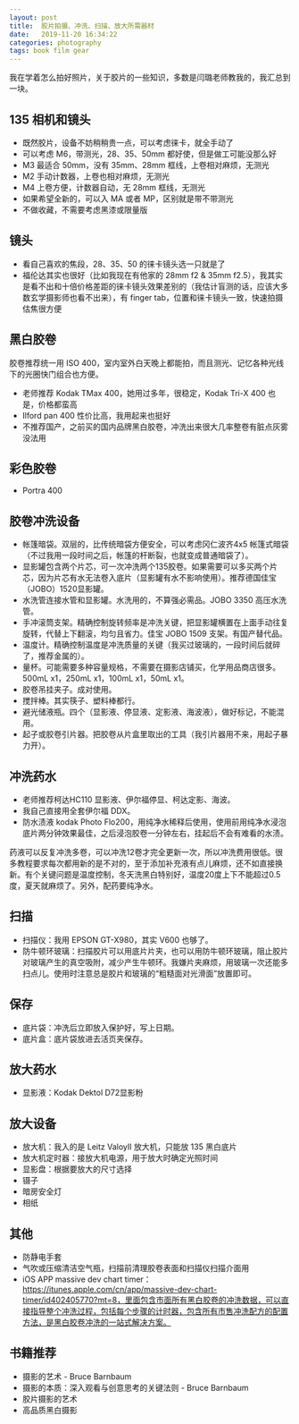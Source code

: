 ```yaml
---
layout: post
title:  胶片拍摄、冲洗、扫描、放大所需器材
date:   2019-11-20 16:34:22
categories: photography
tags: book film gear
---
```


我在学着怎么拍好照片，关于胶片的一些知识，多数是闫璐老师教我的，我汇总到一块。

## 135 相机和镜头

* 既然胶片，设备不妨稍稍贵一点，可以考虑徕卡，就全手动了
* 可以考虑 M6，带测光，28、35、50mm 都好使，但是做工可能没那么好
* M3 最适合 50mm，没有 35mm、28mm 框线，上卷相对麻烦，无测光
* M2 手动计数器，上卷也相对麻烦，无测光
* M4 上卷方便，计数器自动，无 28mm 框线，无测光
* 如果希望全新的，可以入 MA 或者 MP，区别就是带不带测光
* 不做收藏，不需要考虑黑漆或限量版

## 镜头

* 看自己喜欢的焦段，28、35、50 的徕卡镜头选一只就是了
* 福伦达其实也很好（比如我现在有他家的 28mm f2 & 35mm f2.5），我其实是看不出和十倍价格差距的徕卡镜头效果差别的（我估计盲测的话，应该大多数玄学摄影师也看不出来），有 finger tab，位置和徕卡镜头一致，快速拍摄估焦很方便

## 黑白胶卷

胶卷推荐统一用 ISO 400，室内室外白天晚上都能拍，而且测光、记忆各种光线下的光圈快门组合也方便。

* 老师推荐 Kodak TMax 400，她用过多年，很稳定，Kodak Tri-X 400 也是，价格都蛮高
* Ilford pan 400 性价比高，我用起来也挺好
* 不推荐国产，之前买的国内品牌黑白胶卷，冲洗出来很大几率整卷有脏点灰雾没法用

## 彩色胶卷

* Portra 400

## 胶卷冲洗设备

* 帐篷暗袋。双层的，比传统暗袋方便安全，可以考虑冈仁波齐4x5 帐篷式暗袋（不过我用一段时间之后，帐篷的杆断裂，也就变成普通暗袋了）。
* 显影罐包含两个片芯，可一次冲洗两个135胶卷。如果需要可以多买两个片芯，因为片芯有水无法卷入底片（显影罐有水不影响使用）。推荐德国佳宝（JOBO）1520显影罐。
* 水洗管连接水管和显影罐。水洗用的，不算强必需品。JOBO 3350 高压水洗管。
* 手冲滚筒支架。精确控制旋转频率是冲洗关键，把显影罐横置在上面手动往复旋转，代替上下翻滚，均匀且省力。佳宝 JOBO 1509 支架。有国产替代品。
* 温度计。精确控制温度是冲洗质量的关键（我买过玻璃的，一段时间后就碎了，推荐金属的）。
* 量杯。可能需要多种容量规格，不需要在摄影店铺买，化学用品商店很多。500mL x1，250mL x1，100mL x1，50mL x1。
* 胶卷吊挂夹子。成对使用。
* 搅拌棒。其实筷子、塑料棒都行。
* 避光储液瓶。四个（显影液、停显液、定影液、海波液），做好标记，不能混用。
* 起子或胶卷引片器。把胶卷从片盒里取出的工具（我引片器用不来，用起子暴力开）。

## 冲洗药水

* 老师推荐柯达HC110 显影液、伊尔福停显、柯达定影、海波。
* 我自己直接用全套伊尔福 DDX。
* 防水渍液 kodak Photo Flo200，用纯净水稀释后使用，使用前用纯净水浸泡底片两分钟效果最佳，之后浸泡胶卷一分钟左右，挂起后不会有难看的水渍。

药液可以反复冲洗多卷，可以冲洗12卷才完全更新一次，所以冲洗费用很低。很多教程要求每次都用新的是不对的，至于添加补充液有点儿麻烦，还不如直接换新。有个关键问题是温度控制，冬天洗黑白特别好，温度20度上下不能超过0.5度，夏天就麻烦了。另外，配药要纯净水。

## 扫描

* 扫描仪：我用 EPSON GT-X980，其实 V600 也够了。
* 防牛顿环玻璃：扫描胶片可以用底片片夹，也可以用防牛顿环玻璃，阻止胶片对玻璃产生的真空吸附，减少产生牛顿环。我嫌片夹麻烦，用玻璃一次还能多扫点儿。使用时注意总是胶片和玻璃的“粗糙面对光滑面”放置即可。

## 保存

* 底片袋：冲洗后立即放入保护好，写上日期。
* 底片盒：底片袋放进去活页夹保存。

## 放大药水

* 显影液：Kodak Dektol D72显影粉

## 放大设备

* 放大机：我入的是 Leitz ValoyII 放大机，只能放 135 黑白底片
* 放大机定时器：接放大机电源，用于放大时确定光照时间
* 显影盘：根据要放大的尺寸选择
* 镊子
* 暗房安全灯
* 相纸

## 其他

* 防静电手套
* 气吹或压缩清洁空气瓶，扫描前清理胶卷表面和扫描仪扫描介面用
* iOS APP massive dev chart timer：https://itunes.apple.com/cn/app/massive-dev-chart-timer/id402405770?mt=8，里面包含市面所有黑白胶卷的冲洗数据，可以直接指导整个冲洗过程，包括每个步骤的计时器，包含所有市售冲洗配方的配置方法，是黑白胶卷冲洗的一站式解决方案。

## 书籍推荐

* 摄影的艺术 - Bruce Barnbaum
* 摄影的本质：深入观看与创意思考的关键法则 - Bruce Barnbaum
* 胶片摄影的艺术
* 高品质黑白摄影
